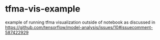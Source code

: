 # tfma-vis-example

example of running tfma visualization outside of notebook as discussed in https://github.com/tensorflow/model-analysis/issues/10#issuecomment-587422929
